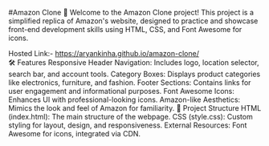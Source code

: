 #Amazon Clone 🌟
Welcome to the Amazon Clone project! This project is a simplified replica of Amazon's website, designed to practice and showcase front-end development skills using HTML, CSS, and Font Awesome for icons.

Hosted Link:- https://aryankinha.github.io/amazon-clone/ <br>
🛠️ Features Responsive Header Navigation: Includes logo, location selector, search bar, and account tools. Category Boxes: Displays product categories like electronics, furniture, and fashion. Footer Sections: Contains links for user engagement and informational purposes. Font Awesome Icons: Enhances UI with professional-looking icons. Amazon-like Aesthetics: Mimics the look and feel of Amazon for familiarity. 📂 Project Structure HTML (index.html): The main structure of the webpage. CSS (style.css): Custom styling for layout, design, and responsiveness. External Resources: Font Awesome for icons, integrated via CDN.
